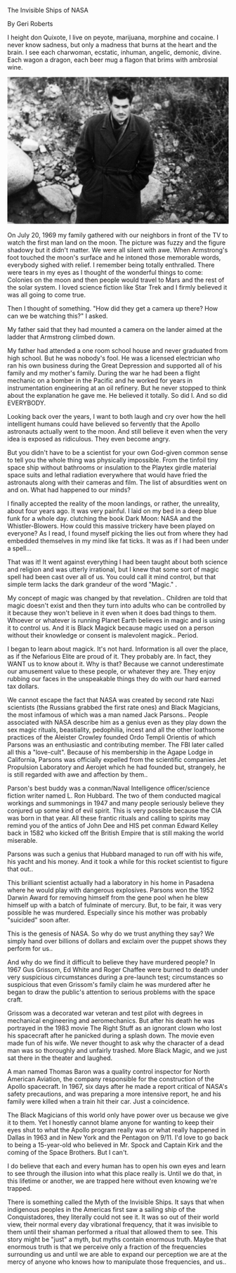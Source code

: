 The Invisible Ships of NASA

By Geri Roberts

I height don Quixote, I live on peyote,
marijuana, morphine and cocaine.
I never know sadness, but only a madness
that burns at the heart and the brain.
I see each charwoman, ecstatic, inhuman,
angelic, demonic, divine.
Each wagon a dragon, each beer mug a flagon
that brims with ambrosial wine.



<img src="jack_parsons.jpg" alt="Jack Parsons"/>


On July 20, 1969 my family gathered with our neighbors in front of the TV to watch the first man land on the moon. The
picture was fuzzy and the figure shadowy but it didn't matter. We were all silent with awe. When Armstrong's foot
touched the moon's surface and he intoned those memorable words, everybody sighed with relief. I remember being totally
enthralled. There were tears in my eyes as I thought of the wonderful things to come:  Colonies on the moon and then
people would travel to Mars and the rest of the solar system. I loved science fiction like Star Trek and I firmly
believed it was all going to come true.

Then I thought of something.  "How did they get a camera up there? How can we be watching this?"  I asked.

My father said that they had mounted a camera on the lander aimed at the ladder that Armstrong climbed down.

My father had attended a one room school house and never graduated from high school. But he was nobody's fool. He was a
licensed electrician who ran his own business during the Great Depression and supported all of his family and my
mother's family. During the war he had been a flight mechanic on a bomber in the Pacific and he worked for years in
instrumentation engineering at an oil refinery. But he never stopped to think about the explanation he gave me. He
believed it totally. So did I. And so did EVERYBODY.

Looking back over the years, I want to both laugh and cry over how the hell intelligent humans could have believed so
fervently that the Apollo astronauts actually went to the moon. And still believe it even when the very idea is exposed
as ridiculous. They even become angry.

But you didn't have to be a scientist for your own God-given common sense to tell you the whole thing was physically
impossible. From the tinfoil tiny space ship without bathrooms or insulation to the Playtex girdle material space suits
and lethal radiation everywhere that would have fried the astronauts along with their cameras and film. The list of
absurdities went on and on. What had happened to our minds?

I finally accepted the reality of the moon landings, or rather, the unreality, about four years ago. It was very
painful. I laid on my bed in a deep blue funk for a whole day. clutching the book Dark Moon: NASA and the
Whistler-Blowers. How could this massive trickery have been played on everyone? As I read, I found myself picking the
lies out from where they had embedded themselves in my mind like fat ticks. It was as if I had been under a spell...

That was it!  It went against everything I had been taught about both science and religion and was utterly irrational,
but I knew that some sort of magic spell had been cast over all of us. You could call it mind control, but that simple
term lacks the dark grandeur of the word "Magic."  .

My concept of magic was changed by that revelation.. Children are told that magic doesn't exist and then they turn into
adults who can be controlled by it because they won't believe in it even when it does bad things to them. Whoever or
whatever is running Planet Earth believes in magic and is using it to control us. And it is Black Magick because magic
used on a person without their knowledge or consent is malevolent magick.. Period.

I began to learn about magick. It's not hard. Information is all over the place, as if the Nefarious Elite are proud of
it. They probably are. In fact, they WANT us to know about it. Why is that? Because we cannot underestimate our
amusement value to these people, or whatever they are. They enjoy rubbing our faces in the unspeakable things they do
with our hard earned tax dollars.

We cannot escape the fact that NASA was created by second rate Nazi scientists (the Russians grabbed the first rate
ones) and Black Magicians, the most infamous of which was a man named Jack Parsons.. People associated with NASA
describe him as a genius even as they play down the sex magic rituals, beastiality, pedophilia, incest and all the other
loathsome practices of the Aleister Crowley founded Ordo Templi Orientis of which Parsons was an enthusiastic and
contributing member. The FBI later called all this a "love-cult". Because of his membership in the Agape Lodge in
California, Parsons was officially expelled from the scientific companies Jet Propulsion Laboratory and Aerojet which he
had founded but, strangely, he is still regarded with awe and affection by them..

Parson's best buddy was a conman/Naval Intelligence officer/science fiction writer named L. Ron Hubbard. The two of them
conducted magical workings and summonings in 1947 and many people seriously believe they conjured up some kind of evil
spirit. This is very possible because the CIA was born in that year. All these frantic rituals and calling to spirits
may remind you of the antics of John Dee and HIS pet conman Edward Kelley back in 1582 who kicked off the British Empire
that is still making the world miserable.

Parsons was such a genius that Hubbard managed to run off with his wife, his yacht and his money. And it took a while
for this rocket scientist to figure that out..

This brilliant scientist actually had a laboratory in his home in Pasadena where he would play with dangerous
explosives. Parsons won the 1952 Darwin Award for removing himself from the gene pool when he blew himself up with a
batch of fulminate of mercury. But, to be fair, it was very possible he was murdered. Especially since his mother was
probably "suicided" soon after.

This is the genesis of NASA. So why do we trust anything they say? We simply hand over billions of dollars and exclaim
over the puppet shows they perform for us..

And why do we find it difficult to believe they have murdered people? In 1967 Gus Grissom, Ed White and Roger Chaffee
were burned to death under very suspicious circumstances during a pre-launch test; circumstances so suspicious that even
Grissom's family claim he was murdered after he began to draw the public's attention to serious problems with the space
craft.

Grissom was a decorated war veteran and test pilot with degrees in mechanical engineering and aeromechanics. But after
his death he was portrayed in the 1983 movie The Right Stuff as an ignorant clown who lost his spacecraft after he
panicked during a splash down. The movie even made fun of his wife. We never thought to ask why the character of a dead
man was so thoroughly and unfairly trashed. More Black Magic, and we just sat there in the theater and laughed.

A man named Thomas Baron was a quality control inspector for North American Aviation, the company responsible for the
construction of the Apollo spacecraft. In 1967, six days after he made a report critical of NASA's safety precautions,
and was preparing a more intensive report, he and his family were killed when a train hit their car. Just a coincidence.

The Black Magicians of this world only have power over us because we give it to them. Yet I honestly cannot blame anyone
for wanting to keep their eyes shut to what the Apollo program really was or what really happened in Dallas in 1963 and
in New York and the Pentagon on 9/11. I'd love to go back to being a 15-year-old who believed in Mr. Spock and Captain
Kirk and the coming of the Space Brothers. But I can't.

I do believe that each and every human has to open his own eyes and learn to see through the illusion into what this
place really is. Until we do that, in this lifetime or another, we are trapped here without even knowing we're trapped.

There is something called the Myth of the Invisible Ships. It says that when indigenous peoples in the Americas first
saw a sailing ship of the Conquistadores, they literally could not see it. It was so out of their world view, their
normal every day vibrational frequency, that it was invisible to them until their shaman performed a ritual that allowed
them to see. This story might be "just" a myth, but myths contain enormous truth. Maybe that enormous truth is that we
perceive only a fraction of the frequencies surrounding us and until we are able to expand our perception we are at the
mercy of anyone who knows how to manipulate those frequencies, and us..


 

